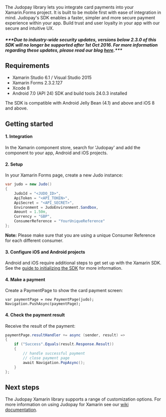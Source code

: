 The Judopay library lets you integrate card payments into your Xamarin.Forms project. It is built to be mobile first with ease of integration in mind. Judopay's SDK enables a faster, simpler and more secure payment experience within your app. Build trust and user loyalty in your app with our secure and intuitive UX.

##### **\*\*\*Due to industry-wide security updates, versions below 2.3.0 of this SDK will no longer be supported after 1st Oct 2016. For more information regarding these updates, please read our blog [here](http://hub.judopay.com/pci31-security-updates/ "Security Blog").*****

## Requirements
- Xamarin Studio 6.1 / Visual Studio 2015
- Xamarin Forms 2.3.2.127
- Xcode 8
- Android 7.0 (API 24) SDK and build tools 24.0.3 installed

The SDK is compatible with Android Jelly Bean (4.1) and above and iOS 8 and above.

## Getting started

#### 1. Integration

In the Xamarin component store, search for 'Judopay' and add the component to your app, Android and iOS projects.

#### 2. Setup

In your Xamarin Forms page, create a new Judo instance:

```csharp
var judo = new Judo()
{
    JudoId = "<JUDO_ID>",
    ApiToken = "<API_TOKEN>",
    ApiSecret = "<API_SECRET>",
    Environment = JudoEnvironment.Sandbox,
    Amount = 1.50m,
    Currency = "GBP",
    ConsumerReference = "YourUniqueReference"
};
```

__Note:__ Please make sure that you are using a unique Consumer Reference for each different consumer.

#### 3. Configure iOS and Android projects

Android and iOS require additional steps to get set up with the Xamarin SDK. See the [guide to initializing the SDK](https://github.com/JudoPay/Judo-Xamarin/wiki/Initializing-the-SDK) for more information.

#### 4. Make a payment

Create a PaymentPage to show the card payment screen:

```chsarp
var paymentPage = new PaymentPage(judo);
Navigation.PushAsync(paymentPage);
```

#### 4. Check the payment result

Receive the result of the payment:

```csharp
paymentPage.resultHandler += async (sender, result) =>
{
	if ("Success".Equals(result.Response.Result))
	{
		// handle successful payment
		// close payment page
		await Navigation.PopAsync();
	}
};
```

## Next steps

The Judopay Xamarin library supports a range of customization options. For more information on using Judopay for Xamarin see our [wiki documentation](https://github.com/JudoPay/Judo-Xamarin/wiki).
